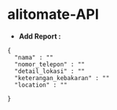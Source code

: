 # alitomate-API
- **Add Report :** 
```
{
  "nama" : ""
  "nomor_telepon" : ""
  "detail_lokasi" : ""
  "keterangan_kebakaran" : ""
  "location" : ""
  
}
```

